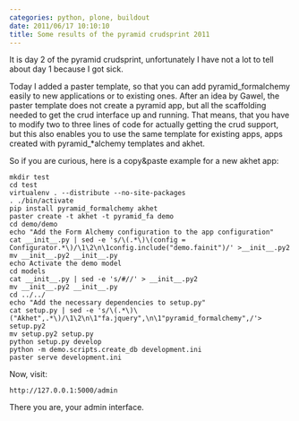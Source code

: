 ```yaml
---
categories: python, plone, buildout
date: 2011/06/17 10:10:10
title: Some results of the pyramid crudsprint 2011
---
```


It is day 2 of the pyramid crudsprint, unfortunately I have not a lot
to tell about day 1 because I got sick.

Today I added a paster template, so that you can add
pyramid_formalchemy easily to new applications or to existing ones.
After an idea by Gawel, the paster template does not create a pyramid
app, but all the scaffolding needed to get the crud interface up and
running. That means, that you have to modify two to three lines of
code for actually getting the crud support, but this also enables you
to use the same template for existing apps, apps created with
pyramid_*alchemy templates and akhet.

So if you are curious, here is a copy&paste example for a new
akhet app: 

    mkdir test
    cd test
    virtualenv . --distribute --no-site-packages
    . ./bin/activate
    pip install pyramid_formalchemy akhet
    paster create -t akhet -t pyramid_fa demo
    cd demo/demo
    echo "Add the Form Alchemy configuration to the app configuration"
    cat __init__.py | sed -e 's/\(.*\)\(config = Configurator.*\)/\1\2\n\1config.include("demo.fainit")/' >__init__.py2
    mv __init__.py2 __init__.py
    echo Activate the demo model
    cd models
    cat __init__.py | sed -e 's/#//' > __init__.py2
    mv __init__.py2 __init__.py
    cd ../../
    echo "Add the necessary dependencies to setup.py"
    cat setup.py | sed -e 's/\(.*\)\("Akhet",.*\)/\1\2\n\1"fa.jquery",\n\1"pyramid_formalchemy",/'> setup.py2
    mv setup.py2 setup.py
    python setup.py develop
    python -m demo.scripts.create_db development.ini
    paster serve development.ini

Now, visit:

    http://127.0.0.1:5000/admin

There you are, your admin interface.
